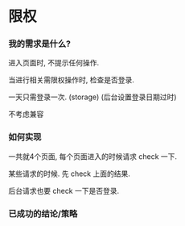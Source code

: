 # 限权

### 我的需求是什么?

进入页面时, 不提示任何操作.

当进行相关需限权操作时, 检查是否登录.

一天只需登录一次.  (storage) (后台设置登录日期过时)

不考虑兼容

### 如何实现

一共就4个页面, 每个页面进入的时候请求 check 一下.

某些请求的时候. 先 check 上面的结果.

后台请求也要 check 一下是否登录.











### 已成功的结论/策略

